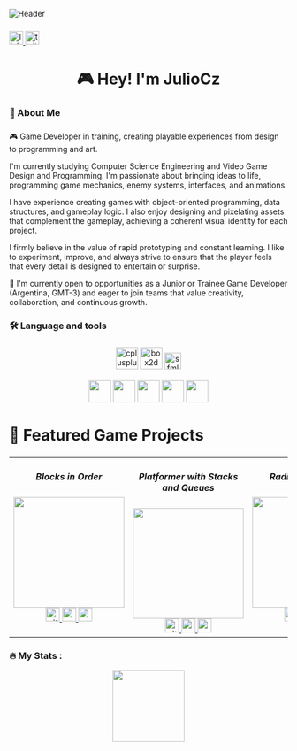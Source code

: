 ![Header](https://img.itch.zone/aW1nLzIzODEzNzM5LnBuZw==/original/Bs6Mhw.png)
###

<div align="left">
  <a href="https://www.linkedin.com/in/julio-c%C3%A9sar-rodriguez-346130248" target="_blank">
    <img src="https://img.shields.io/static/v1?message=LinkedIn&logo=linkedin&label=&color=0077B5&logoColor=white&labelColor=&style=for-the-badge" height="25" alt="linkedin logo"  />
  </a>
  <a href="https://x.com/JulioCzPrograma" target="_blank">
    <img src="https://img.shields.io/static/v1?message=Twitter&logo=twitter&label=&color=1DA1F2&logoColor=white&labelColor=&style=for-the-badge" height="25" alt="twitter logo"  />
  </a>
</div>

###

<h1 align="center">🎮 Hey! I'm JulioCz</h1>

###

<h3 align="left">👾 About Me</h3>

###

<p align="left">
🎮 Game Developer in training, creating playable experiences from design to programming and art.

I'm currently studying Computer Science Engineering and Video Game Design and Programming. I'm passionate about bringing ideas to life, programming game mechanics, enemy systems, interfaces, and animations.

I have experience creating games with object-oriented programming, data structures, and gameplay logic. I also enjoy designing and pixelating assets that complement the gameplay, achieving a coherent visual identity for each project.
  
I firmly believe in the value of rapid prototyping and constant learning. I like to experiment, improve, and always strive to ensure that the player feels that every detail is designed to entertain or surprise.

📌 I'm currently open to opportunities as a Junior or Trainee Game Developer (Argentina, GMT-3) and eager to join teams that value creativity, collaboration, and continuous growth.

</p>

###

<h3 align="left">🛠 Language and tools</h3>

###


###

<div align="center">
  <img src="https://cdn.jsdelivr.net/gh/devicons/devicon/icons/cplusplus/cplusplus-original.svg" width="40" height="40" alt="cplusplus logo" />
  <img src="https://upload.wikimedia.org/wikipedia/commons/thumb/9/95/Box2D_logo.svg/123px-Box2D_logo.svg.png"width="40" height="40" alt="box2d logo" />
  <img src="https://www.sfml-dev.org/download/goodies/sfml-icon-mini.png" width="30" height="30" alt="sfml logo" />
</div>

<br>

<div align="center">
  <img src="https://cdn.jsdelivr.net/gh/devicons/devicon/icons/html5/html5-original.svg" width="40" height="40" />
  <img src="https://cdn.jsdelivr.net/gh/devicons/devicon/icons/css3/css3-original.svg" width="40" height="40" />
  <img src="https://cdn.jsdelivr.net/gh/devicons/devicon/icons/javascript/javascript-original.svg" width="40" height="40" />
  <img src="https://cdn.jsdelivr.net/gh/devicons/devicon/icons/typescript/typescript-original.svg" width="40" height="40" />
  <img src="https://cdn.jsdelivr.net/gh/devicons/devicon/icons/react/react-original.svg" width="40" height="40" />
</div>

###

###

<h1 align="left">🚀 Featured Game Projects</h1>

###

<table>
  <tr>
    <td align="center" valign="top">
      <h5>Blocks in Order</h5>
      <img height="200" src="https://img.itch.zone/aW1nLzIyMDEwMTA2LnBuZw==/315x250%23c/U6YwXF.png" />
      <div>
        <a href="https://github.com/JulioCz36/TP1-Part2-ProgrVJ-I" target="_blank">
          <img src="https://github.githubassets.com/assets/GitHub-Mark-ea2971cee799.png" width="25" height="25" alt="github logo" />
        </a>
        <a href="https://www.youtube.com/watch?v=hfRFodu96G0" target="_blank">
          <img src="https://img.shields.io/static/v1?message=Demo&label=&color=D14836&labelColor=&style=for-the-badge" height="25" />
        </a>
        <a href="https://juliocz36.itch.io/blocks-in-order" target="_blank">
          <img src="https://img.shields.io/static/v1?message=Download&label=&color=9146FF&labelColor=&style=for-the-badge" height="25" />
        </a>  
      </div>
    </td>
    <td align="center" valign="top">
      <h5>Platformer with Stacks and Queues</h5>
      <img height="200" src="https://img.itch.zone/aW1nLzIyMDA1ODgxLnBuZw==/315x250%23c/oJdEQk.png" />
      <div>
        <a href="https://github.com/JulioCz36/TP2-ProgrVJ-I" target="_blank">
          <img src="https://github.githubassets.com/assets/GitHub-Mark-ea2971cee799.png" width="25" height="25" alt="github logo" />
        </a>
        <a href="https://www.youtube.com/watch?v=468tXj5txqs" target="_blank">
          <img src="https://img.shields.io/static/v1?message=Demo&label=&color=D14836&labelColor=&style=for-the-badge" height="25" />
        </a>
        <a href="https://juliocz36.itch.io/platformer-stacks-queues" target="_blank">
          <img src="https://img.shields.io/static/v1?message=Download&label=&color=9146FF&labelColor=&style=for-the-badge" height="25" />
        </a>  
      </div>
    </td>
    <td align="center" valign="top">
      <h5>Radioactive Train</h5>
      <img height="200" src="https://img.itch.zone/aW1nLzIyMDUxMDEyLnBuZw==/315x250%23c/5s4w7V.png" />
      <div>
        <a href="https://github.com/JulioCz36/TP3-ProgrVJ-I" target="_blank">
          <img src="https://github.githubassets.com/assets/GitHub-Mark-ea2971cee799.png" width="25" height="25" alt="github logo" />
        </a>
        <a href="https://www.youtube.com/watch?v=smJ-HRKNhSI" target="_blank">
          <img src="https://img.shields.io/static/v1?message=Demo&label=&color=D14836&labelColor=&style=for-the-badge" height="25" />
        </a>
        <a href="https://juliocz36.itch.io/radioactive-train" target="_blank">
          <img src="https://img.shields.io/static/v1?message=Download&label=&color=9146FF&labelColor=&style=for-the-badge" height="25" />
        </a>  
      </div>
    </td>
  </tr>
</table> 

###

<h3 align="left">🔥   My Stats :</h3>
<div align="center">
  <img src="https://github-readme-stats.vercel.app/api/top-langs/?username=JulioCz36&layout=compact&theme=dracula&hide_border=true" height="130" />
</div>

###

